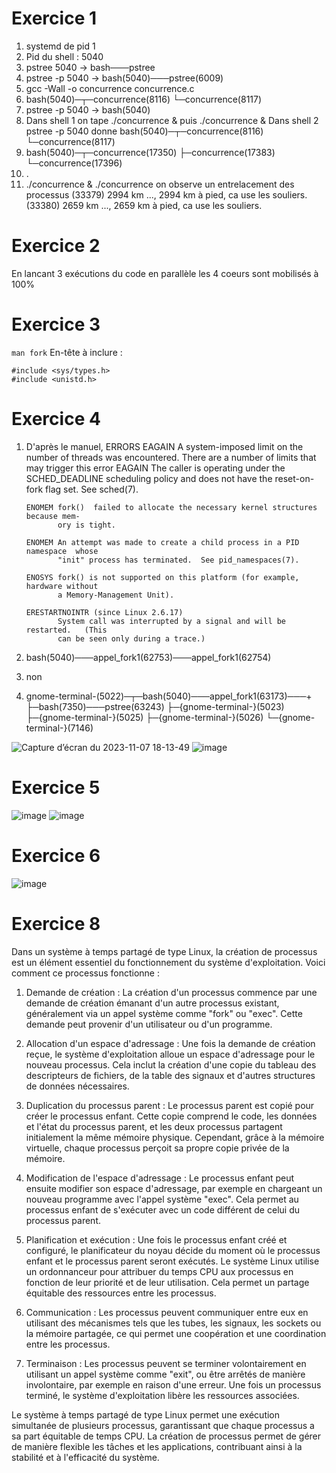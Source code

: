# Exercice 1
1. systemd de pid 1
2. Pid du shell : 5040
3. pstree 5040 -> bash───pstree
4. pstree -p 5040 -> bash(5040)───pstree(6009)
5. gcc -Wall -o concurrence concurrence.c
6. bash(5040)─┬─concurrence(8116)
              └─concurrence(8117)
7. pstree -p 5040 -> bash(5040)
8. Dans shell 1 on tape ./concurrence & puis ./concurrence &
   Dans shell 2 pstree -p 5040 donne bash(5040)─┬─concurrence(8116)
                                                └─concurrence(8117)
9. bash(5040)─┬─concurrence(17350)
              ├─concurrence(17383)
              └─concurrence(17396)
10. .
11. ./concurrence & ./concurrence on observe un entrelacement des processus
    (33379) 2994 km ..., 2994 km à pied, ca use les souliers.
    (33380) 2659 km ..., 2659 km à pied, ca use les souliers.

# Exercice 2
En lancant 3 exécutions du code en parallèle les 4 coeurs sont mobilisés à 100%

# Exercice 3
`man fork`
En-tête à inclure :
```
#include <sys/types.h>
#include <unistd.h>
```

# Exercice 4
1. D'après le manuel,
   ERRORS
       EAGAIN A system-imposed limit on the number of threads was encountered.  There
              are a number of limits that may trigger this error
       EAGAIN The caller is operating under the SCHED_DEADLINE scheduling policy  and
              does not have the reset-on-fork flag set.  See sched(7).

       ENOMEM fork()  failed to allocate the necessary kernel structures because mem‐
              ory is tight.

       ENOMEM An attempt was made to create a child process in a PID namespace  whose
              "init" process has terminated.  See pid_namespaces(7).

       ENOSYS fork() is not supported on this platform (for example, hardware without
              a Memory-Management Unit).

       ERESTARTNOINTR (since Linux 2.6.17)
              System call was interrupted by a signal and will be  restarted.   (This
              can be seen only during a trace.)
2. bash(5040)───appel_fork1(62753)───appel_fork1(62754)
3. non
4. gnome-terminal-(5022)─┬─bash(5040)───appel_fork1(63173)───+
                         ├─bash(7350)───pstree(63243)
                         ├─{gnome-terminal-}(5023)
                         ├─{gnome-terminal-}(5025)
                         ├─{gnome-terminal-}(5026)
                         └─{gnome-terminal-}(7146)

![Capture d’écran du 2023-11-07 18-13-49](https://github.com/CharlesMld/cours/assets/64355512/c47791fe-a6f8-4e8f-a430-f383b1dabf7c)
![image](https://github.com/CharlesMld/cours/assets/64355512/424321de-b54a-43fd-9d8f-9bee4b94e763)


# Exercice 5
![image](https://github.com/CharlesMld/cours/assets/64355512/bde0a146-8d83-48a3-88a2-6dbb198377ce)
![image](https://github.com/CharlesMld/cours/assets/64355512/8875bdd2-f1fb-4395-8f1f-6de0f5138339)

# Exercice 6
![image](https://github.com/CharlesMld/cours/assets/64355512/1c5cc62d-6dc2-436d-aeb3-f5bfca82dbad)












# Exercice 8

Dans un système à temps partagé de type Linux, la création de processus est un élément essentiel du fonctionnement du système d'exploitation. Voici comment ce processus fonctionne :

1. Demande de création : La création d'un processus commence par une demande de création émanant d'un autre processus existant, généralement via un appel système comme "fork" ou "exec". Cette demande peut provenir d'un utilisateur ou d'un programme.

2. Allocation d'un espace d'adressage : Une fois la demande de création reçue, le système d'exploitation alloue un espace d'adressage pour le nouveau processus. Cela inclut la création d'une copie du tableau des descripteurs de fichiers, de la table des signaux et d'autres structures de données nécessaires.

3. Duplication du processus parent : Le processus parent est copié pour créer le processus enfant. Cette copie comprend le code, les données et l'état du processus parent, et les deux processus partagent initialement la même mémoire physique. Cependant, grâce à la mémoire virtuelle, chaque processus perçoit sa propre copie privée de la mémoire.

4. Modification de l'espace d'adressage : Le processus enfant peut ensuite modifier son espace d'adressage, par exemple en chargeant un nouveau programme avec l'appel système "exec". Cela permet au processus enfant de s'exécuter avec un code différent de celui du processus parent.

5. Planification et exécution : Une fois le processus enfant créé et configuré, le planificateur du noyau décide du moment où le processus enfant et le processus parent seront exécutés. Le système Linux utilise un ordonnanceur pour attribuer du temps CPU aux processus en fonction de leur priorité et de leur utilisation. Cela permet un partage équitable des ressources entre les processus.

6. Communication : Les processus peuvent communiquer entre eux en utilisant des mécanismes tels que les tubes, les signaux, les sockets ou la mémoire partagée, ce qui permet une coopération et une coordination entre les processus.

7. Terminaison : Les processus peuvent se terminer volontairement en utilisant un appel système comme "exit", ou être arrêtés de manière involontaire, par exemple en raison d'une erreur. Une fois un processus terminé, le système d'exploitation libère les ressources associées.

Le système à temps partagé de type Linux permet une exécution simultanée de plusieurs processus, garantissant que chaque processus a sa part équitable de temps CPU. La création de processus permet de gérer de manière flexible les tâches et les applications, contribuant ainsi à la stabilité et à l'efficacité du système.












